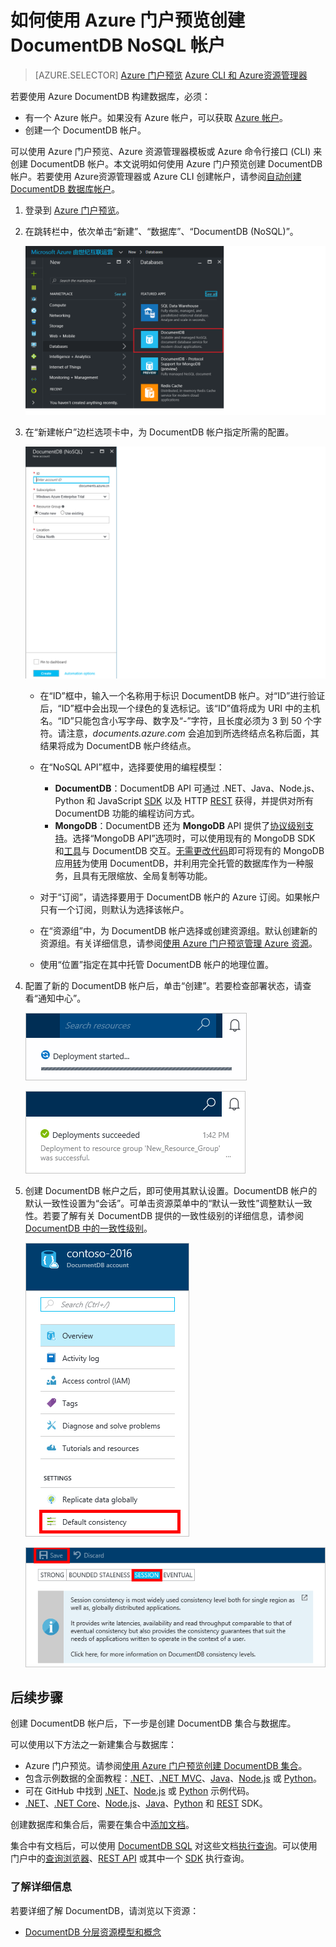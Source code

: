 <properties
    pageTitle="如何创建 DocumentDB 帐户 | Azure"
    description="使用 Azure DocumentDB 创建 NoSQL 数据库。遵循本说明文档创建 DocumentDB 帐户，并开始构建运行速度飞快且可全局缩放的 NoSQL 数据库。"
    keywords="构建数据库"
    services="documentdb"
    documentationcenter=""
    author="mimig1"
    manager="jhubbard"
    editor="monicar" />  

<tags
    ms.assetid="0e7f8488-7bb7-463e-b6fd-3ae91a02c03a"
    ms.service="documentdb"
    ms.workload="data-services"
    ms.tgt_pltfrm="na"
    ms.devlang="na"
    ms.topic="get-started-article"
    ms.date="11/16/2016"
    wacn.date="12/20/2016"
    ms.author="mimig" />  


# 如何使用 Azure 门户预览创建 DocumentDB NoSQL 帐户
>[AZURE.SELECTOR]
[Azure 门户预览](/documentation/articles/documentdb-create-account/)
[Azure CLI 和 Azure资源管理器](/documentation/articles/documentdb-automation-resource-manager-cli/)

若要使用 Azure DocumentDB 构建数据库，必须：

- 有一个 Azure 帐户。如果没有 Azure 帐户，可以获取 [Azure 帐户](/pricing/1rmb-trial/)。
- 创建一个 DocumentDB 帐户。

可以使用 Azure 门户预览、Azure 资源管理器模板或 Azure 命令行接口 (CLI) 来创建 DocumentDB 帐户。本文说明如何使用 Azure 门户预览创建 DocumentDB 帐户。若要使用 Azure资源管理器或 Azure CLI 创建帐户，请参阅[自动创建 DocumentDB 数据库帐户](/documentation/articles/documentdb-automation-resource-manager-cli/)。

1. 登录到 [Azure 门户预览](https://portal.azure.cn/)。
2. 在跳转栏中，依次单击“新建”、“数据库”、“DocumentDB (NoSQL)”。

   ![Azure 门户预览的屏幕截图，其中突出显示“更多服务”和 DocumentDB (NoSQL)](./media/documentdb-create-account/create-nosql-db-databases-json-tutorial-1.png)  

3. 在“新建帐户”边栏选项卡中，为 DocumentDB 帐户指定所需的配置。

    ![“新建 DocumentDB”边栏选项卡的屏幕截图](./media/documentdb-create-account/create-nosql-db-databases-json-tutorial-2.png)  


   - 在“ID”框中，输入一个名称用于标识 DocumentDB 帐户。对“ID”进行验证后，“ID”框中会出现一个绿色的复选标记。该“ID”值将成为 URI 中的主机名。“ID”只能包含小写字母、数字及“-”字符，且长度必须为 3 到 50 个字符。请注意，*documents.azure.com* 会追加到所选终结点名称后面，其结果将成为 DocumentDB 帐户终结点。
   - 在“NoSQL API”框中，选择要使用的编程模型：

     - **DocumentDB**：DocumentDB API 可通过 .NET、Java、Node.js、Python 和 JavaScript [SDK](/documentation/articles/documentdb-sdk-dotnet/) 以及 HTTP [REST](https://msdn.microsoft.com/zh-cn/library/azure/dn781481.aspx) 获得，并提供对所有 DocumentDB 功能的编程访问方式。
     - **MongoDB**：DocumentDB 还为 **MongoDB** API 提供了[协议级别支持](/documentation/articles/documentdb-protocol-mongodb/)。选择“MongoDB API”选项时，可以使用现有的 MongoDB SDK 和[工具](/documentation/articles/documentdb-mongodb-mongochef/)与 DocumentDB 交互。[无需更改代码](/documentation/articles/documentdb-connect-mongodb-account/)即可将现有的 MongoDB 应用[转](/documentation/articles/documentdb-import-data/)为使用 DocumentDB，并利用完全托管的数据库作为一种服务，且具有无限缩放、全局复制等功能。
   - 对于“订阅”，请选择要用于 DocumentDB 帐户的 Azure 订阅。如果帐户只有一个订阅，则默认为选择该帐户。
   - 在“资源组”中，为 DocumentDB 帐户选择或创建资源组。默认创建新的资源组。有关详细信息，请参阅[使用 Azure 门户预览管理 Azure 资源](/documentation/articles/resource-group-portal/)。
   - 使用“位置”指定在其中托管 DocumentDB 帐户的地理位置。
4. 配置了新的 DocumentDB 帐户后，单击“创建”。若要检查部署状态，请查看“通知中心”。

   ![快速创建数据库 — 通知中心的屏幕截图，其中显示正在创建 DocumentDB 帐户](./media/documentdb-create-account/create-nosql-db-databases-json-tutorial-4.png)  


   ![通知中心的屏幕截图，其中显示 DocumentDB 帐户已成功创建并且部署到资源组 — 在线数据库创建者通知](./media/documentdb-create-account/create-nosql-db-databases-json-tutorial-5.png)  

5. 创建 DocumentDB 帐户之后，即可使用其默认设置。DocumentDB 帐户的默认一致性设置为“会话”。可单击资源菜单中的“默认一致性”调整默认一致性。若要了解有关 DocumentDB 提供的一致性级别的详细信息，请参阅 [DocumentDB 中的一致性级别](/documentation/articles/documentdb-consistency-levels/)。

   ![“资源组”边栏选项卡的屏幕截图 — 开始应用程序开发](./media/documentdb-create-account/create-nosql-db-databases-json-tutorial-6.png)  


   ![“一致性级别”边栏选项卡的屏幕截图 — 会话一致性](./media/documentdb-create-account/create-nosql-db-databases-json-tutorial-7.png)

[How to: Create a DocumentDB account]: #Howto
[Next steps]: #NextSteps
[documentdb-manage]: /documentation/articles/documentdb-manage/


## 后续步骤
创建 DocumentDB 帐户后，下一步是创建 DocumentDB 集合与数据库。

可以使用以下方法之一新建集合与数据库：

- Azure 门户预览。请参阅[使用 Azure 门户预览创建 DocumentDB 集合](/documentation/articles/documentdb-create-collection/)。
- 包含示例数据的全面教程：[.NET](/documentation/articles/documentdb-get-started/)、[.NET MVC](/documentation/articles/documentdb-dotnet-application/)、[Java](/documentation/articles/documentdb-java-application/)、[Node.js](/documentation/articles/documentdb-nodejs-application/) 或 [Python](/documentation/articles/documentdb-python-application/)。
- 可在 GitHub 中找到 [.NET](/documentation/articles/documentdb-dotnet-samples/#database-examples/)、[Node.js](/documentation/articles/documentdb-nodejs-samples/#database-examples/) 或 [Python](/documentation/articles/documentdb-python-samples/#database-examples/) 示例代码。
- [.NET](/documentation/articles/documentdb-sdk-dotnet/)、[.NET Core](/documentation/articles/documentdb-sdk-dotnet-core/)、[Node.js](/documentation/articles/documentdb-sdk-node/)、[Java](/documentation/articles/documentdb-sdk-java/)、[Python](/documentation/articles/documentdb-sdk-python/) 和 [REST](https://msdn.microsoft.com/zh-cn/library/azure/mt489072.aspx) SDK。

创建数据库和集合后，需要在集合中[添加文档](/documentation/articles/documentdb-view-json-document-explorer/)。

集合中有文档后，可以使用 [DocumentDB SQL](/documentation/articles/documentdb-sql-query/) 对这些文档[执行查询](/documentation/articles/documentdb-sql-query/#executing-sql-queries/)。可以使用门户中的[查询浏览器](/documentation/articles/documentdb-query-collections-query-explorer/)、[REST API](https://msdn.microsoft.com/zh-cn/library/azure/dn781481.aspx) 或其中一个 [SDK](/documentation/articles/documentdb-sdk-dotnet/) 执行查询。

### 了解详细信息
若要详细了解 DocumentDB，请浏览以下资源：

- [DocumentDB 分层资源模型和概念](/documentation/articles/documentdb-resources/)

<!---HONumber=Mooncake_1212_2016-->
